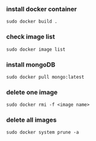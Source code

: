 ### install docker container
    sudo docker build .
### check image list
    sudo docker image list
### install mongoDB
    sudo docker pull mongo:latest
### delete one image
    sudo docker rmi -f <image name>
### delete all images
    sudo docker system prune -a
